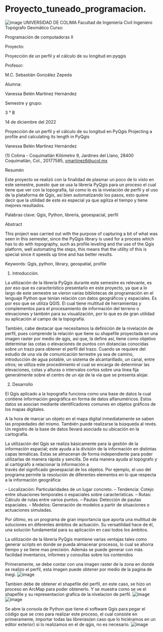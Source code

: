 # Proyecto_tuneado_programacion.
![image](https://user-images.githubusercontent.com/119825521/207254519-40127c25-d59a-4eda-8929-d5516556830a.png)
UNIVERSIDAD DE COLIMA
Facultad de Ingeniería Civil
Ingeniero Topógrafo Geomático
Curso:

Programación de computadoras II

Proyecto:

Proyección de un perfil y
el cálculo de su longitud en pyqgis

Profesor:

M.C. Sebastián González Zepeda

Alumna:

Vanessa Belén Martínez Hernández

Semestre y grupo:

3 ° B

14 de diciembre del 2022

Proyección de un perfil y el cálculo de su longitud en PyQgis
Projecting a profile and calculating its length in PyQgis


Vanessa Belén Martínez Hernández

(1) Colima - Coquimatlán Kilómetro 9, Jardines del Llano, 28400 Coquimatlán, Col., 20177585, vmartinez6@ucol.mx

Resumén

Este proyecto se realizó con la finalidad de plasmar un poco de lo visto en este semestre, puesto que se usa la librería PyQgis para un proceso el cual tiene que ver con la topografía, tal como lo es la nivelación de perfil y el uso de la plataforma de Qgis, así bien automatizando los pasos, esto quiere decir que la utilidad de este es especial ya que agiliza el tiempo y tiene mejores resultados.

Palabras clave: Qgis, Python, librería, geoespacial, perfil

Abstract

This project was carried out with the purpose of capturing a bit of what was seen in this semester, since the PyQgis library is used for a process which has to do with topography, such as profile leveling and the use of the Qgis platform, well automating the steps, this means that the utility of this is special since it speeds up time and has better results.

Keywords: Qgis, python, library, geospatial, profile

 
1.	Introducción.

 
La utilización de la librería PyQgis durante este semestre es relevante, es por eso que es característico presentarlo en este proyecto, ya que a lo largo de este semestre se vieron varias bibliotecas de programación en el lenguaje Python que tenían relación con datos geográficos y espaciales. Es por eso que se utiliza QGIS. El cual tiene multitud de herramientas y complementos para el procesamiento de información del terreno o elevaciones y también para su visualización, por lo que es de gran utilidad su aplicación al campo de la topografía.

También, cabe destacar que necesitamos la definición de la nivelación de perfil, pues comprende la relación que tiene su shapefile proyectada en una imagen raster por medio de qgis, así que, la define así, tiene como objetivo determinar las cotas o elevaciones de puntos con distancias conocidas sobre un trazo para obtener el perfil del trazo.
Cuando se requiere del estudio de una vía de comunicación terrestre ya sea de camino, introducción de agua potable, un sistema de alcantarillado, un canal, entre otros; se utiliza este procedimiento el cual se encarga de determinar las elevaciones, cotas y alturas o intervalos cortos sobre una línea fija generalmente sobre el centro de un eje de la vía que se presenta alojar.

2.	Desarrollo


El Qgis aplicado a la topografía funciona como una base de datos la cual contiene información geográfica en forma de datos alfanuméricos. Estos datos se asocian mediante identificadores comunes en objetos gráficos de los mapas digitales.

A la hora de marcar un objeto en el mapa digital inmediatamente se saben las propiedades del mismo. También puede realizarse la búsqueda al revés. Un registro de la base de datos llevará asociada su ubicación en la cartografía.

La utilización del Qgis se realiza básicamente para la gestión de la información espacial; este ayuda a la división de la información en distintas capas temáticas. Estas se almacenan de forma independiente para poder utilizarlas de manera rápida y sencilla. De esta manera ayuda al topógrafo y al cartógrafo a relacionar la información a  
través del significado geoespacial de los objetos. Por ejemplo, el uso del programa permite la resolución de diferentes elementos en lo que respecta a la información geográfica:

– Localización: Particularidades de un lugar concreto.
– Tendencia: Cotejo entre situaciones temporales o espaciales sobre características.
– Rutas: Cálculo de rutas entre varios puntos.
– Pautas: Detección de pautas espaciales.
– Modelos: Generación de modelos a partir de situaciones o actuaciones simuladas.

Por último, es un programa de gran importancia que aporta una multitud de soluciones en diferentes ámbitos de actuación. Su versatilidad hace de él, una solución fundamental para su aplicación en casi todos los ámbitos.

La utilización de la librería PyQgis mantiene varias ventajas tales como generar scripts en donde se pueda almacenar procesos, lo cual se ahorra tiempo y se tiene mas precisión. Además se puede generar con más facilidad inventarios, informes y consultas sobre los contenidos

Primeramente, se debe contar con una imagen raster de la zona en donde se realizo el perfil, esta imagen puede obtener por medio de la pagina de Inegi.  ![image](https://user-images.githubusercontent.com/119825521/207255011-bf22658e-96e7-49fe-bd27-c53efc5eda3c.png)

Tambien debe de obtener el shapefile del perfil, en este caso, se hizo un proceso en ArcMap para poder obtenerlo. Y se muestra como se ve el shapefile y su representacion grafica de la nivelacion de perfil. 
![image](https://user-images.githubusercontent.com/119825521/207255058-dc78abe9-51f2-48b3-a056-df32da6b1721.png)
![image](https://user-images.githubusercontent.com/119825521/207255093-ce48eda7-738a-43a6-af2b-8eb1cd8d1d3d.png)

Se abre la consola de Python que tiene el software Qgis para pegar el código que se creo para realizar este proceso, el cual consiste en primeramente, importar todas las librerías(en caso que lo hiciéramos en un editor exterior) si lo realizamos en el de qgis, no es necesario.
![image](https://user-images.githubusercontent.com/119825521/207255152-56e4585d-ff9f-4a0e-bea3-009ee2910fa8.png)


